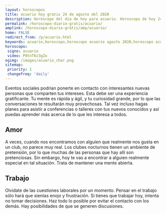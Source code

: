 ```yaml
---
layout: horoscopos
title: acuario hoy gratis 24 de agosto del 2020 
description: Horóscopo del dia de hoy para acuario. Horoscopo de hoy 24 de agosto del 2020. Las predicciones de amor, trabajo, vida personal gratis.
permalink: /horoscopo-diario-gratis/acuario/
amplink: /horoscopo-diario-gratis/amp/acuario/
home: FALSE
redirect_from: /p/acuario.html
keywords: acuario,horoscopo,horoscopo acuario agosto 2020,horoscopo acuario hoy,tarot acuario agosto 2020,horoscopo acuario,tarot acuario hoy,horoscopo de hoy,horoscopo diario,tarot del amor,horoscopo de hoy acuario,horoscopo diario del tarot, Horoscopo de hoy acuario 24 de agosto del 2020,horóscopo del día,signos zodiacales 2020, el horoscopo de hoy
horoscopo:
 signo: acuario
 video: P0tnT6z3gZo
ogimg: /images/acuario_char.png
sitemap:
 priority: 1
 changefreq: 'daily'
---
```



Eventos sociales podrían ponerte en contacto con interesantes nuevas personas que comparten tus intereses. Esta debe ser una experiencia gratificante. Tu mente es rápida y ágil, y tu curiosidad grande, por lo que las conversaciones te resultarán muy provechosas. Tal vez incluso hagas planes para asistir a conferencias o talleres con tus nuevos conocidos y así puedas aprender más acerca de lo que les interesa a todos.

## Amor

A veces, cuando nos encontramos con alguien que realmente nos gusta en un club, no parece muy real. Los clubes nocturnos tienen un ambiente de pretensión, por lo que muchas de las personas que hay allí son pretenciosas. Sin embargo, hoy te vas a encontrar a alguien realmente especial en tal situación. Trata de mantener una mente abierta.

## Trabajo

Olvídate de las cuestiones laborales por un momento. Pensar en el trabajo sólo hará que sientas enojo y frustración. Si tienes que trabajar hoy, intenta no tomar decisiones. Haz todo lo posible por evitar el contacto con los demás. Hay posibilidades de que se generen discusiones.